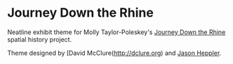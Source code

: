 # Journey Down the Rhine

Neatline exhibit theme for Molly Taylor-Poleskey's [Journey Down the Rhine](http://cestastanford.org/projects/rhine/neatline/show/jdtr) spatial history project.

Theme designed by [David McClure(http://dclure.org) and [Jason Heppler](http://jasonheppler.org).

